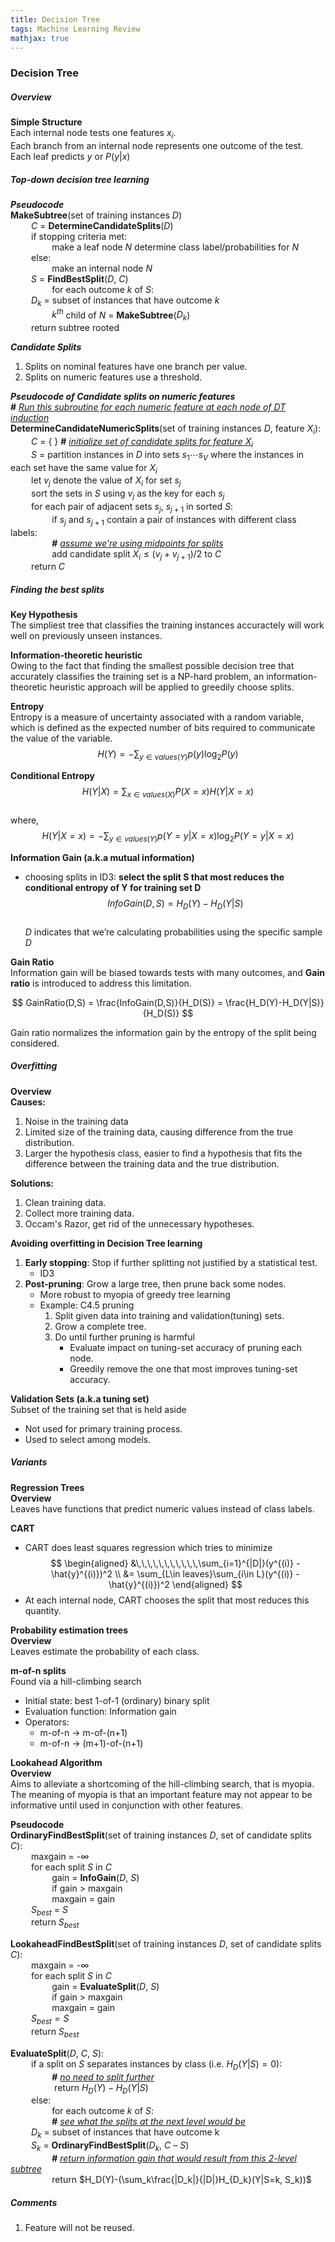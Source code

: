 ```yaml
---
title: Decision Tree
tags: Machine Learning Review
mathjax: true
---
```


### Decision Tree

##### Overview
**Simple Structure**  
Each internal node tests one features $x_i$.  
Each branch from an internal node represents one outcome of the test.  
Each leaf predicts $y$ or $P(y|x)$  

##### Top-down decision tree learning
***Pseudocode***  
**MakeSubtree**(set of training instances $D$)  
$\quad\quad C$ = **DetermineCandidateSplits**($D$)  
$\quad\quad$if stopping criteria met:  
$\quad\quad\quad\quad$make a leaf node $N$ determine class label/probabilities for $N$  
$\quad\quad$else:  
$\quad\quad\quad\quad$make an internal node $N$  
$\quad\quad S$ = **FindBestSplit**($D$, $C$)  
$\quad\quad\quad\quad$for each outcome $k$ of $S$:  
$\quad\quad D_k$ = subset of instances that have outcome $k$  
$\quad\quad\quad\quad k^{th}$ child of $N$ = **MakeSubtree**($D_k$)  
$\quad\quad$return subtree rooted 

***Candidate Splits***
1.  Splits on nominal features have one branch per value.
2.  Splits on numeric features use a threshold.

***Pseudocode of Candidate splits on numeric features***  
**\#** *<u>Run this subroutine for each numeric feature at each node of DT induction</u>*  
**DetermineCandidateNumericSplits**(set of training instances $D$, feature $X_i$):  
$\quad\quad C$ = { } **\#** *<u>initialize set of candidate splits for feature $X_i$</u>*  
$\quad\quad S$ = partition instances in $D$ into sets $s_1 \cdots s_V$ where the instances in each set have the same value for $X_i$  
$\quad\quad$let $v_j$ denote the value of $X_i$ for set $s_j$   
$\quad\quad$sort the sets in $S$ using $v_j$ as the key for each $s_j$   
$\quad\quad$for each pair of adjacent sets $s_j$, $s_{j+1}$ in sorted $S$:  
$\quad\quad \quad\quad$if $s_j$ and $s_{j+1}$ contain a pair of instances with different class labels:  
$\quad\quad \quad\quad$**\#** *<u>assume we’re using midpoints for splits </u>*  
$\quad\quad \quad\quad$add candidate split $X_i ≤ (v_j + v_{j+1})/2$ to $C$  
$\quad\quad$return $C$

##### Finding the best splits
**Key Hypothesis**  
The simpliest  tree that classifies the training instances accuractely will work well on previously unseen instances.  

**Information-theoretic heuristic**  
Owing to the fact that finding the smallest possible decision tree that accurately classifies the training set is a NP-hard problem, an information-theoretic heuristic approach will be applied to greedily choose splits.  

**Entropy**  
Entropy is a measure of uncertainty associated with a random variable, which is defined as the expected number of bits required to communicate the value of the variable.  
$$
H(Y) = - \sum_{y\in values(Y)}p(y)\log_2P(y)
$$

**Conditional Entropy**  
$$
H(Y|X) = \sum_{x\in values(X)}P(X=x)H(Y|X=x)
$$  
where,  
$$
H(Y|X=x) = - \sum_{y\in values(Y)}p(Y=y|X=x)\log_2P(Y=y|X=x)
$$

**Information Gain (a.k.a mutual information)**  

*   choosing splits in ID3: **select the split S that most reduces the conditional entropy of Y for training set D**  
    $$
    InfoGain(D,S) = H_D(Y) - H_D(Y|S)
    $$  
    $D$ indicates that we’re calculating probabilities using the specific sample $D$

**Gain Ratio**  
Information gain will be biased towards tests with many outcomes, and **Gain ratio** is introduced to address this limitation.

$$
GainRatio(D,S) = \frac{InfoGain(D,S)}{H_D(S)} = \frac{H_D(Y)-H_D(Y|S)}{H_D(S)}
$$

Gain ratio normalizes the information gain by the entropy of the split being considered.

##### Overfitting

**Overview**  
**Causes:**  
1.  Noise in the training data
2.  Limited size of the training data, causing difference from the true distribution.
3.  Larger the hypothesis class, easier to find a hypothesis that fits the difference between the training data and the true distribution.

**Solutions:**  
1.  Clean training data.
2.  Collect more training data.
3.  Occam's Razor, get rid of the unnecessary hypotheses.

**Avoiding overfitting in Decision Tree learning**  
1.  **Early stopping**: Stop if further splitting not justified by a statistical test.
    *    ID3
2.  **Post-pruning**: Grow a large tree, then prune back some nodes.
    *    More robust to myopia of greedy tree learning
    *    Example: C4.5 pruning
            1.  Split given data into training and validation(tuning) sets.
            2.  Grow a complete tree.
            3.  Do until further pruning is harmful
                *   Evaluate impact on tuning-set accuracy of pruning each node.
                *   Greedily remove the one that most improves tuning-set accuracy.
                
**Validation Sets (a.k.a tuning set)**  
Subset of the training set that is held aside
* Not used for primary training process.
* Used to select among models.

##### Variants

**Regression Trees**  
**Overview**  
Leaves have functions that predict numeric values instead of class labels.

**CART**

*   CART does least squares regression which tries to minimize  
    $$
    \begin{aligned}
    &\,\,\,\,\,\,\,\,\,\,\,\sum_{i=1}^{|D|}(y^{(i)} - \hat{y}^{(i)})^2 \\
    &= \sum_{L\in leaves}\sum_{i\in L}(y^{(i)} - \hat{y}^{(i)})^2
    \end{aligned}
    $$  
*   At each internal node, CART chooses the split that most reduces this quantity.

**Probability estimation trees**  
**Overview**  
Leaves estimate the probability of each class.

**m-of-n splits**  
Found via a hill-climbing search
* Initial state: best 1-of-1 (ordinary) binary split
* Evaluation function: Information gain
* Operators:
    *   m-of-n $\rightarrow$ m-of-(n+1)
    *   m-of-n $\rightarrow$ (m+1)-of-(n+1)
    
**Lookahead Algorithm**  
**Overview**  
Aims to alleviate a shortcoming of the hill-climbing search, that is myopia. The meaning of myopia is that an important feature may not appear to be informative until used in conjunction with other features.

**Pseudocode**  
**OrdinaryFindBestSplit**(set of training instances $D$, set of candidate splits $C$):  
$\quad\quad$maxgain = -$∞$  
$\quad\quad$for each split $S$ in $C$  
$\quad\quad \quad\quad$gain = **InfoGain**($D$, $S$)   
$\quad\quad \quad\quad$if gain > maxgain  
$\quad\quad \quad\quad$maxgain = gain  
$\quad\quad S_{best}$ = $S$  
$\quad\quad$return $S_{best}$  

**LookaheadFindBestSplit**(set of training instances $D$, set of candidate splits $C$):  
$\quad\quad$maxgain = -$∞$  
$\quad\quad$for each split $S$ in $C$  
$\quad\quad \quad\quad$gain = **EvaluateSplit**($D$, $S$)   
$\quad\quad \quad\quad$if gain > maxgain  
$\quad\quad \quad\quad$maxgain = gain   
$\quad\quad S_{best} = S$  
$\quad\quad$return $S_{best}$

**EvaluateSplit**($D$, $C$, $S$):  
$\quad\quad$if a split on $S$ separates instances by class (i.e. $H_D(Y|S) = 0$):  
$\quad\quad \quad\quad$**\#** *<u>no need to split further</u>*  
$\quad\quad \quad\quad$ return $H_D(Y) - H_D(Y|S)$  
$\quad\quad$else:  
$\quad\quad \quad\quad$for each outcome $k$ of $S$:  
$\quad\quad \quad\quad$**\#** *<u>see what the splits at the next level would be</u>*  
$\quad\quad D_k$ = subset of instances that have outcome k     
$\quad\quad S_k$ = **OrdinaryFindBestSplit**($D_k$, $C$ – $S$)  
$\quad\quad \quad\quad$**\#** *<u>return information gain that would result from this 2-level subtree</u>*  
$\quad\quad \quad\quad$return $H_D(Y)-(\sum_k\frac{|D_k|}{|D|}H_{D_k}(Y|S=k, S_k))$  

##### Comments
1.  Feature will not be reused.